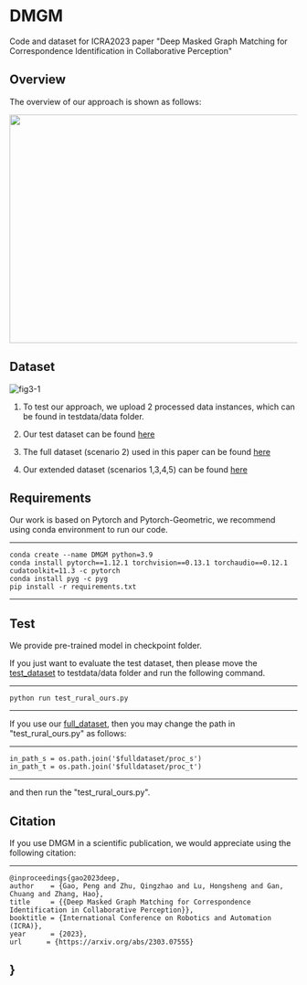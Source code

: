 # DMGM
Code and dataset for ICRA2023 paper "Deep Masked Graph Matching for Correspondence Identification in Collaborative Perception"

## Overview

The overview of our approach is shown as follows:

<p align="center">
<img src="https://user-images.githubusercontent.com/58457277/224859225-d0ed29f8-263b-4ca6-afb4-b55791c3e450.png" width="550" height="400"/>
<p >

## Dataset
![fig3-1](https://user-images.githubusercontent.com/58457277/224859588-4e8bbe0a-1249-4dfa-b62f-56810526e30e.png )

1. To test our approach, we upload 2 processed data instances, which can be found in testdata/data folder.

2. Our test dataset can be found [here](https://drive.google.com/file/d/1-3J5Oic8fo3fttWTF-s3pwe6_7xVFxHD/view?usp=sharing)

3. The full dataset (scenario 2) used in this paper can be found [here](https://drive.google.com/file/d/13Cdm5m3iVaaxVP1IYUyVPPRZ3Y_rneQj/view?usp=sharing)

4. Our extended dataset (scenarios 1,3,4,5) can be found [here](https://drive.google.com/drive/u/1/folders/1_OmWAn2dGzXk0-37Lk0Il5e8r9FsOG53)

## Requirements

Our work is based on Pytorch and Pytorch-Geometric, we recommend using conda environment to run our code.
    
---
    conda create --name DMGM python=3.9
    conda install pytorch==1.12.1 torchvision==0.13.1 torchaudio==0.12.1 cudatoolkit=11.3 -c pytorch
    conda install pyg -c pyg
    pip install -r requirements.txt
---

## Test

We provide pre-trained model in checkpoint folder.

If you just want to evaluate the test dataset, then please move the [test_dataset](https://drive.google.com/file/d/1-3J5Oic8fo3fttWTF-s3pwe6_7xVFxHD/view?usp=sharing) to testdata/data folder and run the following command. 

---
    python run test_rural_ours.py
---

If you use our [full_dataset](https://drive.google.com/file/d/13Cdm5m3iVaaxVP1IYUyVPPRZ3Y_rneQj/view?usp=sharing), then you may change the path in "test_rural_ours.py" as follows:

---
    in_path_s = os.path.join('$fulldataset/proc_s')
    in_path_t = os.path.join('$fulldataset/proc_t')
---

and then run the "test_rural_ours.py".

## Citation
If you use DMGM in a scientific publication, we would appreciate using the following citation:

---
    @inproceedings{gao2023deep, 
    author    = {Gao, Peng and Zhu, Qingzhao and Lu, Hongsheng and Gan, Chuang and Zhang, Hao}, 
    title     = {{Deep Masked Graph Matching for Correspondence Identification in Collaborative Perception}}, 
    booktitle = {International Conference on Robotics and Automation (ICRA)}, 
    year      = {2023},
    url      = {https://arxiv.org/abs/2303.07555} 

}
---
